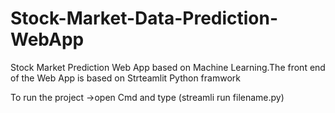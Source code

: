 # Stock-Market-Data-Prediction-WebApp
Stock Market Prediction Web App based on Machine Learning.The front end of the Web App is based on Strteamlit Python framwork

To run the project
->open Cmd and type (streamli run filename.py)
